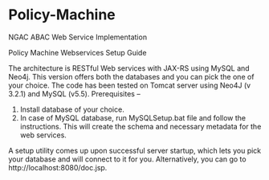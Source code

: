 # Policy-Machine
NGAC ABAC Web Service Implementation

Policy Machine Webservices
Setup Guide

The architecture is RESTful Web services with JAX-RS using MySQL and Neo4j. This version offers both the databases and you can pick the one of your choice. The code has been tested on Tomcat server using Neo4J (v 3.2.1) and MySQL (v5.5). 
Prerequisites – 
1.	Install database of your choice. 
2.	In case of MySQL database, run MySQLSetup.bat file and follow the instructions. This will create the schema and necessary metadata for the web services. 

A setup utility comes up upon successful server startup, which lets you pick your database and will connect to it for you. Alternatively, you can go to http://localhost:8080/doc.jsp.

